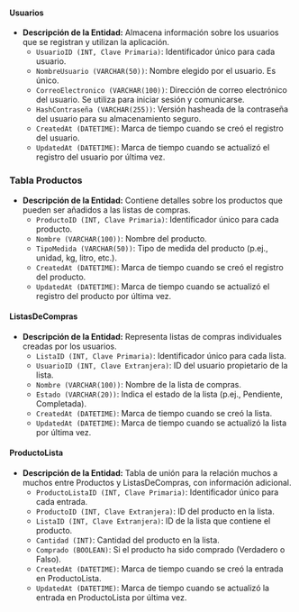 #### Usuarios
- **Descripción de la Entidad:** Almacena información sobre los usuarios que se registran y utilizan la aplicación.
  - `UsuarioID (INT, Clave Primaria)`: Identificador único para cada usuario.
  - `NombreUsuario (VARCHAR(50))`: Nombre elegido por el usuario. Es único.
  - `CorreoElectronico (VARCHAR(100))`: Dirección de correo electrónico del usuario. Se utiliza para iniciar sesión y comunicarse.
  - `HashContraseña (VARCHAR(255))`: Versión hasheada de la contraseña del usuario para su almacenamiento seguro.
  - `CreatedAt (DATETIME)`: Marca de tiempo cuando se creó el registro del usuario.
  - `UpdatedAt (DATETIME)`: Marca de tiempo cuando se actualizó el registro del usuario por última vez.

### Tabla Productos
- **Descripción de la Entidad:** Contiene detalles sobre los productos que pueden ser añadidos a las listas de compras.
  - `ProductoID (INT, Clave Primaria)`: Identificador único para cada producto.
  - `Nombre (VARCHAR(100))`: Nombre del producto.
  - `TipoMedida (VARCHAR(50))`: Tipo de medida del producto (p.ej., unidad, kg, litro, etc.).
  - `CreatedAt (DATETIME)`: Marca de tiempo cuando se creó el registro del producto.
  - `UpdatedAt (DATETIME)`: Marca de tiempo cuando se actualizó el registro del producto por última vez.

#### ListasDeCompras
- **Descripción de la Entidad:** Representa listas de compras individuales creadas por los usuarios.
  - `ListaID (INT, Clave Primaria)`: Identificador único para cada lista.
  - `UsuarioID (INT, Clave Extranjera)`: ID del usuario propietario de la lista.
  - `Nombre (VARCHAR(100))`: Nombre de la lista de compras.
  - `Estado (VARCHAR(20))`: Indica el estado de la lista (p.ej., Pendiente, Completada).
  - `CreatedAt (DATETIME)`: Marca de tiempo cuando se creó la lista.
  - `UpdatedAt (DATETIME)`: Marca de tiempo cuando se actualizó la lista por última vez.

#### ProductoLista
- **Descripción de la Entidad:** Tabla de unión para la relación muchos a muchos entre Productos y ListasDeCompras, con información adicional.
  - `ProductoListaID (INT, Clave Primaria)`: Identificador único para cada entrada.
  - `ProductoID (INT, Clave Extranjera)`: ID del producto en la lista.
  - `ListaID (INT, Clave Extranjera)`: ID de la lista que contiene el producto.
  - `Cantidad (INT)`: Cantidad del producto en la lista.
  - `Comprado (BOOLEAN)`: Si el producto ha sido comprado (Verdadero o Falso).
  - `CreatedAt (DATETIME)`: Marca de tiempo cuando se creó la entrada en ProductoLista.
  - `UpdatedAt (DATETIME)`: Marca de tiempo cuando se actualizó la entrada en ProductoLista por última vez.